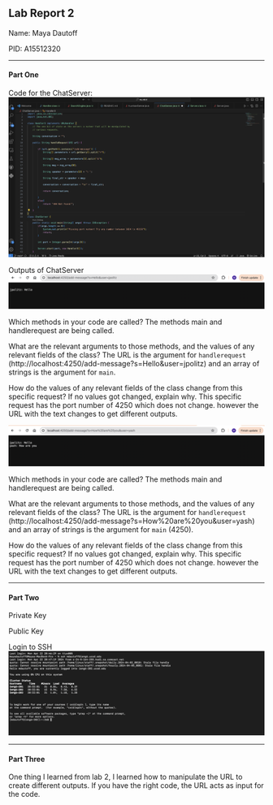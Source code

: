 ## Lab Report 2

Name: Maya Dautoff

PID: A15512320

*** 

#### Part One 

Code for the ChatServer:
![Image](images/ChatServerCode.png)

Outputs of ChatServer
![Image](images/ChatServerInput1.png) 

Which methods in your code are called?
The methods main and handlerequest are being called.

What are the relevant arguments to those methods, and the values of any relevant fields of the class?
The URL is the argument for `handlerequest` (http://localhost:4250/add-message?s=Hello&user=jpolitz) and an array of strings is the argument for `main`. 

How do the values of any relevant fields of the class change from this specific request? If no values got changed, explain why.
This specific request has the port number of 4250 which does not change. however the URL with the text changes to get different outputs. 


![Image](images/ChatServerInput2.png)

Which methods in your code are called?
The methods main and handlerequest are being called.

What are the relevant arguments to those methods, and the values of any relevant fields of the class?
The URL is the argument for `handlerequest` (http://localhost:4250/add-message?s=How%20are%20you&user=yash) and an array of strings is the argument for `main` (4250). 

How do the values of any relevant fields of the class change from this specific request? If no values got changed, explain why.
This specific request has the port number of 4250 which does not change. however the URL with the text changes to get different outputs. 


***
#### Part Two

Private Key

Public Key

Login to SSH
![Image](images/login.png)

***
#### Part Three

One thing I learned from lab 2, I learned how to manipulate the URL to create different outputs. If you have the right code, the URL acts as input for the code. 
